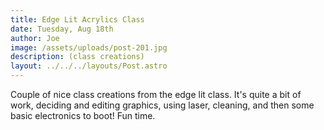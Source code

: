 ```yaml
---
title: Edge Lit Acrylics Class
date: Tuesday, Aug 18th
author: Joe
image: /assets/uploads/post-201.jpg
description: (class creations)
layout: ../../../layouts/Post.astro
---
```


Couple of nice class creations from the edge lit class.  It's quite a bit of work, deciding and editing graphics, using laser, cleaning, and then some basic electronics to boot!  Fun time.
